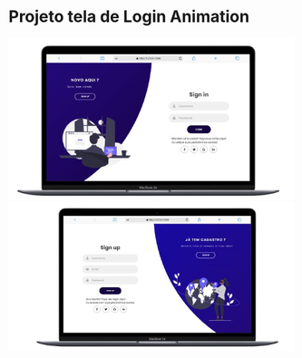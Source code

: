 # Projeto tela de Login Animation

<img src="./Assets/img/Sign In.png"   >
<img src="./Assets/img/Sing Up.png"   >
